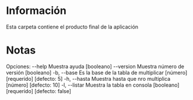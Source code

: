 # Información
Esta carpeta contiene el producto final de la aplicación

# Notas

Opciones:
      --help     Muestra ayuda                                        [booleano]
      --version  Muestra número de versión                            [booleano]
  -b, --base     Es la base de la tabla de multiplicar
                                               [número] [requerido] [defecto: 5]
  -h, --hasta    Muestra hasta que nro multiplica         [número] [defecto: 10]
  -l, --listar   Muestra la tabla en consola
                                         [booleano] [requerido] [defecto: false]